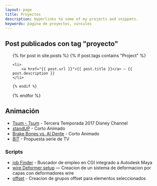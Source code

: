 ```yaml
---
layout: page
title: Proyectos
description: Hyperlinks to some of my projects and snippets.
keywords: pagina de proyectos, vinculos
---
```


## Post publicados con tag "proyecto"

<ul>
  {% for post in site.posts %}
    {% if post.tags contains "Project" %}

    <li>
        <a href="{{ post.url }}">{{ post.title }}</a> — {{ post.description }}
    </li>
    
    {% endif %}
  {% endfor %}
</ul>

## Animación
- [Tsum - Tsum](http://romerorigger.com/projects/LJbW0?album_id=65844) - Tercera Temporada 2017 Disney Channel
- [standUP](http://romerorigger.com/projects/Xv363?album_id=65844) - Corto Animado
- [Brake Bones vs. Al Dente](http://romerorigger.com/projects/nR4z1?album_id=65844) - Corto Animado
- [BIT](http://romerorigger.com/projects/LJbW0?album_id=65844) - Propuesta serie de TV

### Scripts
- [job Finder](http://romerorigger.com/projects/4GZE1?album_id=65845) - Buscador de empleo en CGI integrado a Autodesk Maya
- [wire Deformer setup](http://romerorigger.com/projects/EWLmN?album_id=65845) — Creacion de un sistema de deformacion por capas con deformadores wire
- [offset](http://romerorigger.com/projects/JYl8A?album_id=65845) - Creacion de grupos offset para elementos seleccionados